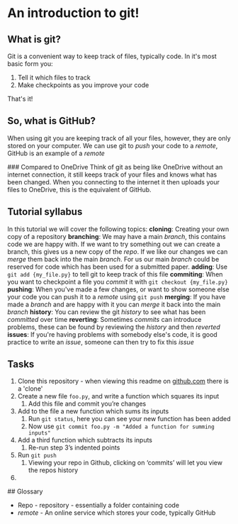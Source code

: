 # An introduction to git!

## What is git?
Git is a convenient way to keep track of files, typically code. In it's most basic form you:
1. Tell it which files to track
2. Make checkpoints as you improve your code

That's it!

## So, what is GitHub?
When using git you are keeping track of all your files, however, they are only stored on your computer. We can use git to *push* your code to a *remote*, GitHub is an example of a *remote*

### Compared to OneDrive
Think of git as being like OneDrive without an internet connection, it still keeps track of your files and knows what has been changed. When you connecting to the internet it then uploads your files to OneDrive, this is the equivalent of GitHub.

## Tutorial syllabus

In this tutorial we will cover the following topics:
**cloning**: Creating your own copy of a repository
**branching**: We may have a main *branch*, this contains code we are happy with. If we want to try something out we can create a branch, this gives us a new copy of the *repo*. If we like our changes we can *merge* them back into the main *branch*. For us our main *branch* could be reserved for code which has been used for a submitted paper.
**adding**: Use `git add {my_file.py}` to tell git to keep track of this file
**commiting**: When you want to checkpoint a file you *commit* it with `git checkout {my_file.py}`
**pushing**: When you've made a few changes, or want to show someone else your code you can push it to a *remote* using `git push`
**merging**: If you have made a *branch* and are happy with it you can *merge* it back into the main *branch*
**history**: You can review the git *history* to see what has been *committed* over time
**reverting**: Sometimes *commits* can introduce problems, these can be found by reviewing the *history* and then *reverted*
**issues**: If you're having problems with somebody else's code, it is good practice to write an *issue*, someone can then try to fix this *issue*


## Tasks

1. Clone this repository - when viewing this readme on [github.com](https://github.com/JoshKImperial/git_intro) there is a 'clone'
2. Create a new file `foo.py`, and write a function which squares its input
   1. Add this file and commit you’re changes
3. Add to the file a new function which sums its inputs
   1. Run `git status`, here you can see your new function has been added
   2. Now use `git commit foo.py -m "Added a function for summing inputs"`
4. Add a third function which subtracts its inputs
   1. Re-run step 3’s indented points
5. Run `git push`
   1. Viewing your repo in Github, clicking on ‘commits’ will let you view the repos history
6. 



## Glossary

* Repo - repository - essentially a folder containing code
* *remote* - An online service which stores your code, typically GitHub
